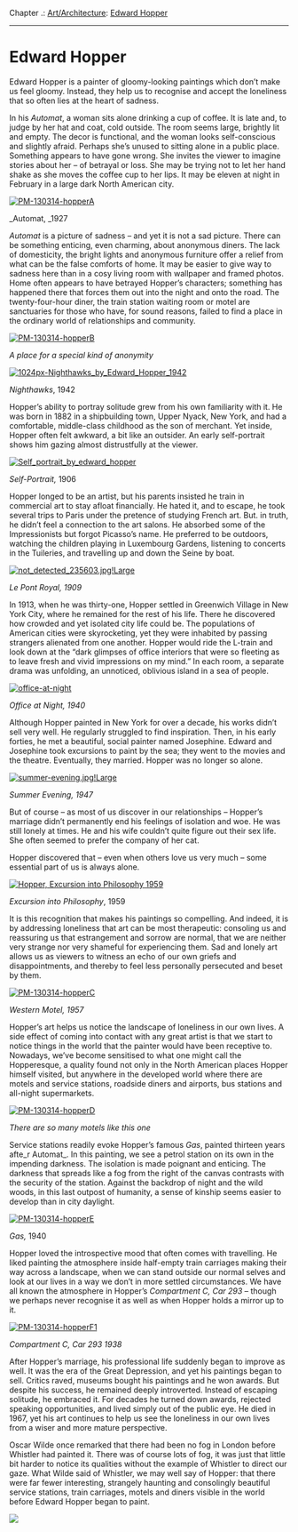 Chapter .: [Art/Architecture](https://www.theschooloflife.com/thebookoflife/category/leisure/artarchitecture/): [Edward Hopper](https://www.theschooloflife.com/thebookoflife/edward-hopper-revamps-motel-chain-train-carriage-and-diner/)

* * *

# Edward Hopper

Edward Hopper is a painter of gloomy-looking paintings which don’t make us feel gloomy. Instead, they help us to recognise and accept the loneliness that so often lies at the heart of sadness.

In his&nbsp;_Automat_, a woman sits alone drinking a cup of coffee. It is late and, to judge by her hat and coat, cold outside. The room seems large, brightly lit and empty. The decor is functional, and the woman looks self-conscious and slightly afraid. Perhaps she’s unused to sitting alone in a public place. Something appears to have gone wrong. She invites the viewer to imagine stories about her – of betrayal or loss. She may be trying not to let her hand shake as she moves the coffee cup to her lips. It may be eleven at night in February in a large dark North American city.

[![PM-130314-hopperA](https://www.theschooloflife.com/thebookoflife/wp-content/uploads/2014/11/PM-130314-hopperA.jpg)](http://www.thebookoflife.org/wp-content/uploads/2014/11/PM-130314-hopperA.jpg)

_Automat,&nbsp;_1927

_Automat_ is a picture of sadness – and yet it is not a sad picture. There can be something enticing, even charming, about anonymous diners. The lack of domesticity, the bright lights and anonymous furniture offer a relief from what can be the false comforts of home. It may be easier to give way to sadness here than in a cosy living room with wallpaper and framed photos. Home often appears to have betrayed Hopper’s characters; something has happened there that forces them out into the night and onto the road. The twenty-four-hour diner, the train station waiting room or motel are sanctuaries for those who have, for sound reasons, failed to find a place in the ordinary world of relationships and community.

[![PM-130314-hopperB](https://www.theschooloflife.com/thebookoflife/wp-content/uploads/2014/11/PM-130314-hopperB.jpg)](http://www.thebookoflife.org/wp-content/uploads/2014/11/PM-130314-hopperB.jpg)

_A place for a special kind of anonymity_

[![1024px-Nighthawks_by_Edward_Hopper_1942](https://www.theschooloflife.com/thebookoflife/wp-content/uploads/2014/11/1024px-Nighthawks_by_Edward_Hopper_1942.jpg)](http://www.thebookoflife.org/wp-content/uploads/2014/11/1024px-Nighthawks_by_Edward_Hopper_1942.jpg)

_Nighthawks_, 1942

Hopper’s ability to portray solitude grew from his own familiarity with it. He was born in 1882 in a shipbuilding town, Upper Nyack, New York, and had a comfortable, middle-class childhood as the son of merchant. Yet inside, Hopper often felt awkward, a bit like an outsider. An early self-portrait shows him gazing almost distrustfully at the viewer.

[![Self_portrait_by_edward_hopper](https://www.theschooloflife.com/thebookoflife/wp-content/uploads/2014/11/Self_portrait_by_edward_hopper.jpg)](http://www.thebookoflife.org/wp-content/uploads/2014/11/Self_portrait_by_edward_hopper.jpg)

_Self-Portrait,_ 1906

Hopper longed to be an artist, but his parents insisted he train in commercial art to stay afloat financially. He hated it, and to escape, he took several trips to Paris under the pretence of studying French art. But. in truth, he didn’t feel a connection to the art salons. He absorbed some of the Impressionists but forgot Picasso’s name. He preferred to be outdoors, watching the children playing in Luxembourg Gardens, listening to concerts in the Tuileries, and travelling up and down the Seine by boat.

[![not_detected_235603.jpg!Large](https://www.theschooloflife.com/thebookoflife/wp-content/uploads/2014/11/not_detected_235603.jpgLarge.jpg)](http://www.thebookoflife.org/wp-content/uploads/2014/11/not_detected_235603.jpgLarge.jpg)

_Le Pont Royal, 1909_

In 1913, when he was thirty-one, Hopper settled in Greenwich Village in New York City, where he remained for the rest of his life. There he discovered how crowded and yet isolated city life could be. The populations of American cities were skyrocketing, yet they were inhabited by passing strangers alienated from one another. Hopper would ride the L-train and look down at the “dark glimpses of office interiors that were so fleeting as to leave fresh and vivid impressions on my mind.” In each room, a separate drama was unfolding, an unnoticed, oblivious island in a sea of people.

[![office-at-night](https://www.theschooloflife.com/thebookoflife/wp-content/uploads/2014/11/office-at-night.jpg)](http://www.thebookoflife.org/wp-content/uploads/2014/11/office-at-night.jpg)

_Office at Night, 1940_

Although Hopper painted in New York for over a decade, his works didn’t sell very well. He regularly struggled to find inspiration. Then, in his early forties, he met a beautiful, social painter named Josephine. Edward and Josephine took excursions to paint by the sea; they went to the movies and the theatre. Eventually, they married. Hopper was no longer so alone.

[![summer-evening.jpg!Large](https://www.theschooloflife.com/thebookoflife/wp-content/uploads/2014/11/summer-evening.jpgLarge.jpg)](http://www.thebookoflife.org/wp-content/uploads/2014/11/summer-evening.jpgLarge.jpg)

_Summer Evening, 1947_

But of course – as most of us discover in our relationships – Hopper’s marriage didn’t permanently end his feelings of isolation and woe. He was still lonely at times. He and his wife couldn’t quite figure out their sex life. She often seemed to prefer the company of her cat.

Hopper discovered that – even when others love us very much – some essential part of us is always alone.

[![Hopper, Excursion into Philosophy 1959](https://www.theschooloflife.com/thebookoflife/wp-content/uploads/2014/11/hopper1959excursion-into-philosophy.jpg)](http://www.thebookoflife.org/wp-content/uploads/2014/11/hopper1959excursion-into-philosophy.jpg)

_Excursion into Philosophy_, 1959

It is this recognition that makes his paintings so compelling. And indeed, it is by addressing loneliness that art can be most therapeutic: consoling us and reassuring us that estrangement and sorrow are normal, that we are neither very strange nor very shameful for experiencing them. Sad and lonely art allows us as viewers to witness an echo of our own griefs and disappointments, and thereby to feel less personally persecuted and beset by them.

[![PM-130314-hopperC](https://www.theschooloflife.com/thebookoflife/wp-content/uploads/2014/11/PM-130314-hopperC.jpg)](http://www.thebookoflife.org/wp-content/uploads/2014/11/PM-130314-hopperC.jpg)

_Western Motel, 1957_

Hopper’s art helps us notice the landscape of loneliness in our own lives. A side effect of coming into contact with any great artist is that we start to notice things in the world that the painter would have been receptive to. Nowadays, we’ve become&nbsp;sensitised to what one might call the Hopperesque, a quality found not only in the North American places Hopper himself visited, but anywhere in the developed world where there are motels and service stations, roadside diners and airports, bus stations and all-night supermarkets.

[![PM-130314-hopperD](https://www.theschooloflife.com/thebookoflife/wp-content/uploads/2014/11/PM-130314-hopperD.jpg)](http://www.thebookoflife.org/wp-content/uploads/2014/11/PM-130314-hopperD.jpg)

_There are so many motels like this one_

Service stations readily evoke Hopper’s famous _Gas_, painted thirteen years afte_r Automat_. In this painting, we see a petrol station on its own in the impending darkness. The isolation is made poignant and enticing. The darkness that spreads like a fog from the right of the canvas contrasts with the security of the station. Against the backdrop of night and the wild woods, in this last outpost of humanity, a sense of kinship seems easier to develop than in city daylight.

[![PM-130314-hopperE](https://www.theschooloflife.com/thebookoflife/wp-content/uploads/2014/11/PM-130314-hopperE.jpg)](http://www.thebookoflife.org/wp-content/uploads/2014/11/PM-130314-hopperE.jpg)

_Gas,_ 1940

Hopper loved the introspective mood that often comes with travelling. He liked painting the atmosphere inside half-empty train carriages making their way across a landscape, when we can stand outside our normal selves and look at our lives in a way we don’t in more settled circumstances. We have all known the atmosphere in Hopper’s _Compartment C, Car 293_ – though we perhaps never recognise it as well as when Hopper holds a mirror up to it.

[![PM-130314-hopperF1](https://www.theschooloflife.com/thebookoflife/wp-content/uploads/2014/11/PM-130314-hopperF11.jpg)](http://www.thebookoflife.org/wp-content/uploads/2014/11/PM-130314-hopperF11.jpg)

_Compartment C, Car 293 1938_

After Hopper’s marriage, his professional life suddenly began to improve as well. It was the era of the Great Depression, and yet his paintings began to sell. Critics raved, museums bought his paintings and he won awards. But despite his success, he remained deeply introverted. Instead of escaping solitude, he embraced it. For decades he turned down awards, rejected speaking opportunities, and lived simply out of the public eye. He died in 1967, yet his art continues to help us see the loneliness in our own lives from a wiser and more mature perspective.

Oscar Wilde once remarked that there had been no fog in London before Whistler had painted it. There was of course lots of fog, it was just that little bit harder to notice its qualities without the example of Whistler to direct our gaze. What Wilde said of Whistler, we may well say of Hopper: that there were far fewer interesting, strangely haunting and consolingly beautiful service stations, train carriages, motels and diners visible in the world before Edward Hopper began to paint.

[![](https://img.youtube.com/vi/rluUMpndKbo/0.jpg)](https://www.youtube.com/embed/rluUMpndKbo '')
